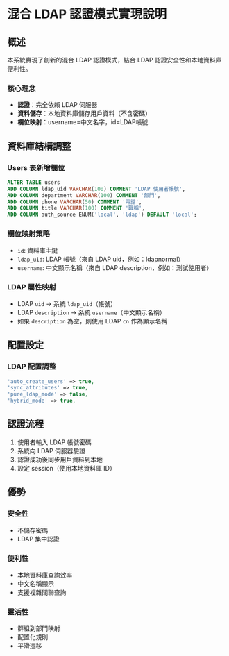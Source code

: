 # 混合 LDAP 認證模式實現說明

## 概述
本系統實現了創新的混合 LDAP 認證模式，結合 LDAP 認證安全性和本地資料庫便利性。

### 核心理念
- **認證**：完全依賴 LDAP 伺服器
- **資料儲存**：本地資料庫儲存用戶資料（不含密碼）
- **欄位映射**：username=中文名字，id=LDAP帳號

## 資料庫結構調整

### Users 表新增欄位
```sql
ALTER TABLE users 
ADD COLUMN ldap_uid VARCHAR(100) COMMENT 'LDAP 使用者帳號',
ADD COLUMN department VARCHAR(100) COMMENT '部門',
ADD COLUMN phone VARCHAR(50) COMMENT '電話',
ADD COLUMN title VARCHAR(100) COMMENT '職稱',
ADD COLUMN auth_source ENUM('local', 'ldap') DEFAULT 'local';
```

### 欄位映射策略
- `id`: 資料庫主鍵
- `ldap_uid`: LDAP 帳號（來自 LDAP uid，例如：ldapnormal）
- `username`: 中文顯示名稱（來自 LDAP description，例如：測試使用者）

### LDAP 屬性映射
- LDAP `uid` → 系統 `ldap_uid`（帳號）
- LDAP `description` → 系統 `username`（中文顯示名稱）
- 如果 `description` 為空，則使用 LDAP `cn` 作為顯示名稱

## 配置設定

### LDAP 配置調整
```php
'auto_create_users' => true,
'sync_attributes' => true,
'pure_ldap_mode' => false,
'hybrid_mode' => true,
```

## 認證流程

1. 使用者輸入 LDAP 帳號密碼
2. 系統向 LDAP 伺服器驗證
3. 認證成功後同步用戶資料到本地
4. 設定 session（使用本地資料庫 ID）

## 優勢

### 安全性
- 不儲存密碼
- LDAP 集中認證

### 便利性
- 本地資料庫查詢效率
- 中文名稱顯示
- 支援複雜關聯查詢

### 靈活性
- 群組到部門映射
- 配置化規則
- 平滑遷移 